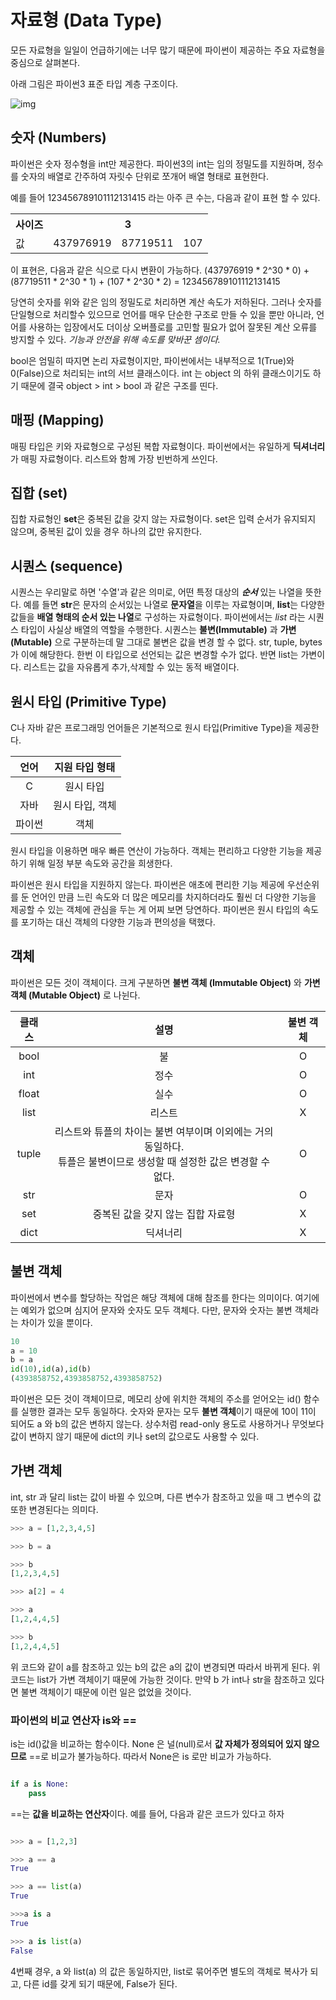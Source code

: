 # 자료형 (Data Type)

모든 자료형을 일일이 언급하기에는 너무 많기 때문에 파이썬이 제공하는 주요 자료형을 중심으로 살펴본다.

아래 그림은 파이썬3 표준 타입 계층 구조이다.

![img](https://upload.wikimedia.org/wikipedia/commons/1/10/Python_3._The_standard_type_hierarchy.png)

## 숫자 (Numbers)

파이썬은 숫자 정수형을 int만 제공한다. 파이썬3의 int는 임의 정밀도를 지원하며, 정수를 숫자의 배열로 간주하여 자릿수 단위로 쪼개어 배열 형태로 표현한다.

예를 들어 123456789101112131415 라는 아주 큰 수는, 다음과 같이 표현 할 수 있다.
<table>
       <tr>
            <th>사이즈</th>
            <th colspan=3>3</th>
        </tr>
        <tr>
            <td>값</td>
            <td>437976919</td>
            <td>87719511</td>
            <td>107</td>
        </tr>
</table>

이 표현은, 다음과 같은 식으로 다시 변환이 가능하다.
(437976919 * 2^30 * 0) + (87719511 * 2^30 * 1) + (107 * 2^30 * 2) = 123456789101112131415

당연히 숫자를 위와 같은 임의 정밀도로 처리하면 계산 속도가 저하된다. 그러나 숫자를 단일형으로 처리할수 있으므로 언어를 매우 단순한 구조로 만들 수 있을 뿐만 아니라, 언어를 사용하는 입장에서도 더이상 오버플로를 고민할 필요가 없어 잘못된 계산 오류를 방지할 수 있다. *기능과 안전을 위해 속도를 맞바꾼 셈이다.*

bool은 엄밀히 따지면 논리 자료형이지만, 파이썬에서는 내부적으로 1(True)와 0(False)으로 처리되는 int의 서브 클래스이다. int 는 object 의 하위 클래스이기도 하기 때문에 결국 object > int > bool 과 같은 구조를 띤다.

## 매핑 (Mapping)

매핑 타입은 키와 자료형으로 구성된 복합 자료형이다. 파이썬에서는 유일하게 **딕셔너리**가 매핑 자료형이다. 리스트와 함께 가장 빈번하게 쓰인다.

## 집합 (set)

집합 자료형인 **set**은 중복된 값을 갖지 않는 자료형이다.
set은 입력 순서가 유지되지 않으며, 중복된 값이 있을 경우 하나의 값만 유지한다.

## 시퀀스 (sequence)

시퀀스는 우리말로 하면 '수열'과 같은 의미로, 어떤 특정 대상의 ***순서*** 있는 나열을 뜻한다.
예를 들면 **str**은 문자의 순서있는 나열로 **문자열**을 이루는 자료형이며, **list**는 다양한 값들을 **배열 형태의 순서 있는 나열**로 구성하는 자료형이다. 파이썬에서는 *list* 라는 시퀀스 타입이 사실상 배열의 역할을 수행한다. 시퀀스는 **불변(Immutable)** 과 **가변(Mutable)** 으로 구분하는데 말 그대로 불변은 값을 변경 할 수 없다. str, tuple, bytes가 이에 해당한다. 한번 이 타입으로 선언되는 값은 변경할 수가 없다. 반면 list는 가변이다. 리스트는 값을 자유롭게 추가,삭제할 수 있는 동적 배열이다.

## 원시 타입 (Primitive Type)

C나 자바 같은 프로그래밍 언어들은 기본적으로 원시 타입(Primitive Type)을 제공한다.

|언어|지원 타입 형태
|:--:|:--------:|
| C| 원시 타입|
|자바| 원시 타입, 객체|
|파이썬| 객체|

원시 타입을 이용하면 매우 빠른 연산이 가능하다.
객체는 편리하고 다양한 기능을 제공하기 위해 일정 부분 속도와 공간을 희생한다.

파이썬은 원시 타입을 지원하지 않는다. 파이썬은 애초에 편리한 기능 제공에 우선순위를 둔 언어인 만큼 느린 속도와 더 많은 메모리를 차지하더라도 훨씬 더 다양한 기능을 제공할 수 있는 객체에 관심을 두는 게 어찌 보면 당연하다. 파이썬은 원시 타입의 속도를 포기하는 대신 객체의 다양한 기능과 편의성을 택했다.

## 객체

파이썬은 모든 것이 객체이다. 크게 구분하면 **불변 객체 (Immutable Object)** 와 **가변 객체 (Mutable Object)** 로 나뉜다.

| 클래스 | 설명 | 불변 객체|
|:-----:|:---:|:------:|
|bool|불|O|
|int|정수|O|
|float|실수|O|
|list|리스트|X|
|tuple|리스트와 튜플의 차이는 불변 여부이며 이외에는 거의 동일하다.<br>튜플은 불변이므로 생성할 때 설정한 값은 변경할 수 없다.|O|
|str|문자|O|
|set|중복된 값을 갖지 않는 집합 자료형|X|
|dict|딕셔너리|X|

## 불변 객체

파이썬에서 변수를 할당하는 작업은 해당 객체에 대해 참조를 한다는 의미이다. 여기에는 예외가 없으며 심지어 문자와 숫자도 모두 객체다. 다만, 문자와 숫자는 불변 객체라는 차이가 있을 뿐이다.

```python
10
a = 10
b = a
id(10),id(a),id(b)
(4393858752,4393858752,4393858752)
````

파이썬은 모든 것이 객체이므로, 메모리 상에 위치한 객체의 주소를 얻어오는 id() 함수를 실행한 결과는 모두 동일하다. 숫자와 문자는 모두 **불변 객체**이기 때문에 10이 11이 되어도 a 와 b의 값은 변하지 않는다. 상수처럼 read-only 용도로 사용하거나 무엇보다 값이 변하지 않기 때문에 dict의 키나 set의 값으로도 사용할 수 있다.

## 가변 객체

int, str 과 달리 list는 값이 바뀔 수 있으며, 다른 변수가 참조하고 있을 때 그 변수의 값 또한 변경된다는 의미다.

```python
>>> a = [1,2,3,4,5]

>>> b = a

>>> b
[1,2,3,4,5]

>>> a[2] = 4

>>> a
[1,2,4,4,5]

>>> b
[1,2,4,4,5]
```

위 코드와 같이 a를 참조하고 있는 b의 값은 a의 값이 변경되면 따라서 바뀌게 된다. 위 코드는 list가 가변 객체이기 때문에 가능한 것이다. 만약 b 가 int나 str을 참조하고 있다면 불변 객체이기 때문에 이런 일은 없었을 것이다.

### 파이썬의 비교 연산자 is와 ==

is는 id()값을 비교하는 함수이다. None 은 널(null)로서 **값 자체가 정의되어 있지 않으므로** ==로 비교가 불가능하다. 따라서 None은 is 로만 비교가 가능하다.

```python

if a is None:
    pass
```



==는 **값을 비교하는 연산자**이다. 예를 들어, 다음과 같은 코드가 있다고 하자

```python

>>> a = [1,2,3]

>>> a == a
True

>>> a == list(a)
True

>>>a is a
True

>>> a is list(a)
False
```

4번째 경우, a 와 list(a) 의 값은 동일하지만, list로 묶어주면 별도의 객체로 복사가 되고, 다른 id를 갖게 되기 때문에, False가 된다.

